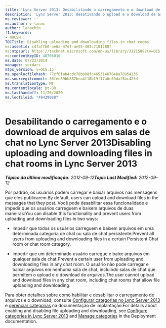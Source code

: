 ```yaml
---
title: 'Lync Server 2013: Desabilitando o carregamento e o download de arquivos em salas de chat'
description: 'Lync Server 2013: desativando o upload e o download de arquivos em salas de chat.'
ms.reviewer: ''
ms.author: v-lanac
author: lanachin
f1.keywords:
- NOCSH
TOCTitle: Disabling uploading and downloading files in chat rooms
ms:assetid: c4faffb0-ae6a-47df-ae95-403c7101280f
ms:mtpsurl: https://technet.microsoft.com/en-us/library/JJ215882(v=OCS.15)
ms:contentKeyID: 48706010
ms.date: 07/23/2014
manager: serdars
mtps_version: v=OCS.15
ms.openlocfilehash: 77cf0fab4cdc78b088fc46531467048a78954136
ms.sourcegitcommit: 36fee89bb887bea4f18b19f17a8c69daf5bc423d
ms.translationtype: MT
ms.contentlocale: pt-BR
ms.lasthandoff: 11/26/2020
ms.locfileid: "49429088"
---
```

# <a name="disabling-uploading-and-downloading-files-in-chat-rooms-in-lync-server-2013"></a><span data-ttu-id="0e9a9-103">Desabilitando o carregamento e o download de arquivos em salas de chat no Lync Server 2013</span><span class="sxs-lookup"><span data-stu-id="0e9a9-103">Disabling uploading and downloading files in chat rooms in Lync Server 2013</span></span>

<div data-xmlns="http://www.w3.org/1999/xhtml">

<div class="topic" data-xmlns="http://www.w3.org/1999/xhtml" data-msxsl="urn:schemas-microsoft-com:xslt" data-cs="https://msdn.microsoft.com/">

<div data-asp="https://msdn2.microsoft.com/asp">



</div>

<div id="mainSection">

<div id="mainBody"><span data-ttu-id="0e9a9-104">

<span> </span></span><span class="sxs-lookup"><span data-stu-id="0e9a9-104">

<span> </span></span></span>

<span data-ttu-id="0e9a9-105">_**Tópico da última modificação:** 2012-09-12_</span><span class="sxs-lookup"><span data-stu-id="0e9a9-105">_**Topic Last Modified:** 2012-09-12_</span></span>

<span data-ttu-id="0e9a9-106">Por padrão, os usuários podem carregar e baixar arquivos nas mensagens que eles publicarem.</span><span class="sxs-lookup"><span data-stu-id="0e9a9-106">By default, users can upload and download files in the messages that they post.</span></span> <span data-ttu-id="0e9a9-107">Você pode desabilitar essa funcionalidade e impedir que os usuários carreguem e baixem arquivos de duas maneiras:</span><span class="sxs-lookup"><span data-stu-id="0e9a9-107">You can disable this functionality and prevent users from uploading and downloading files in two ways:</span></span>

  - <span data-ttu-id="0e9a9-108">Impedir que todos os usuários carreguem e baixem arquivos em uma determinada categoria de chat ou sala de chat persistente.</span><span class="sxs-lookup"><span data-stu-id="0e9a9-108">Prevent all users from uploading and downloading files in a certain Persistent Chat room or chat room category.</span></span>

  - <span data-ttu-id="0e9a9-109">Impedir que um determinado usuário carregue e baixe arquivos em qualquer sala de chat.</span><span class="sxs-lookup"><span data-stu-id="0e9a9-109">Prevent a certain user from uploading and downloading files in any chat room.</span></span> <span data-ttu-id="0e9a9-110">O usuário não pode carregar e baixar arquivos em nenhuma sala de chat, incluindo salas de chat que permitem o upload e o download de arquivos.</span><span class="sxs-lookup"><span data-stu-id="0e9a9-110">The user cannot upload and download files in any chat room, including chat rooms that allow file uploading and downloading.</span></span>

<span data-ttu-id="0e9a9-111">Para obter detalhes sobre como habilitar e desabilitar o carregamento de arquivos e o download, consulte [Configurar categorias no Lync Server 2013](lync-server-2013-configure-categories.md) e [gerenciar categorias](manage-categories.md) na documentação de implantação.</span><span class="sxs-lookup"><span data-stu-id="0e9a9-111">For details about enabling and disabling file uploading and downloading, see [Configure categories in Lync Server 2013](lync-server-2013-configure-categories.md) and [Manage categories](manage-categories.md) in the Deployment documentation.</span></span>

<span data-ttu-id="0e9a9-112"></div>

<span> </span>

</div>

</div>

</span><span class="sxs-lookup"><span data-stu-id="0e9a9-112"></div>

<span> </span>

</div>

</div>

</span></span></div>

